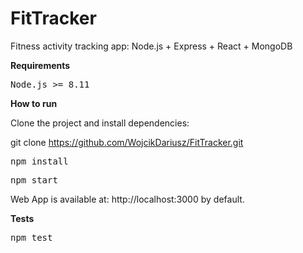 # FitTracker
Fitness activity tracking app: Node.js + Express + React + MongoDB


<b>Requirements</b>

<pre>Node.js >= 8.11</pre>

<b>How to run</b>


Clone the project and install dependencies:

git clone https://github.com/WojcikDariusz/FitTracker.git

<pre>npm install</pre>

<pre>npm start</pre>

Web App is available at: http://localhost:3000 by default.

<b>Tests</b>


<pre>npm test</pre>
